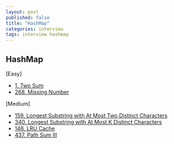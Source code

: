 ```yaml
---
layout: post
published: false
title: "HashMap"
categories: interview
tags: interview hashmap
---
```


## HashMap

[Easy]
- [1. Two Sum](https://leetcode.com/problems/two-sum/)
- [268. Missing Number](https://leetcode.com/problems/missing-number/)

[Medium]
- [159. Longest Substring with At Most Two Distinct Characters](https://leetcode.com/problems/longest-substring-with-at-most-two-distinct-characters/)
- [340. Longest Substring with At Most K Distinct Characters](https://leetcode.com/problems/longest-substring-with-at-most-k-distinct-characters/)
- [146. LRU Cache](https://leetcode.com/problems/lru-cache/)
- [437. Path Sum III](https://leetcode.com/problems/path-sum-iii/)